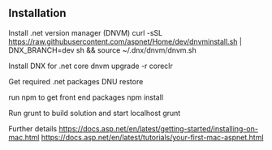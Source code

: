 ## Installation

Install .net version manager (DNVM)
curl -sSL https://raw.githubusercontent.com/aspnet/Home/dev/dnvminstall.sh | DNX_BRANCH=dev sh && source ~/.dnx/dnvm/dnvm.sh

Install DNX for .net core
dnvm upgrade -r coreclr

Get required .net packages
DNU restore

run npm to get front end packages
npm install

Run grunt to build solution and start localhost
grunt

Further details
https://docs.asp.net/en/latest/getting-started/installing-on-mac.html
https://docs.asp.net/en/latest/tutorials/your-first-mac-aspnet.html
